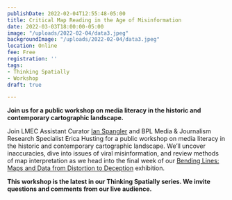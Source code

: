 ```yaml
---
publishDate: 2022-02-04T12:55:48-05:00
title: Critical Map Reading in the Age of Misinformation
date: 2022-03-03T18:00:00-05:00
image: "/uploads/2022-02-04/data3.jpeg"
backgroundImage: "/uploads/2022-02-04/data3.jpeg"
location: Online
fee: Free
registration: ''
tags:
- Thinking Spatially
- Workshop
draft: true

---
```

**Join us for a public workshop on media literacy in the historic and contemporary cartographic landscape.**

Join LMEC Assistant Curator [Ian Spangler](https://www.leventhalmap.org/about/people/ian-spangler/) and BPL Media & Journalism Research Specialist Erica Husting for a public workshop on media literacy in the historic and contemporary cartographic landscape. We’ll uncover inaccuracies, dive into issues of viral misinformation, and review methods of map interpretation as we head into the final week of our [Bending Lines: Maps and Data from Distortion to Deception](https://www.leventhalmap.org/exhibitions/digital-exhibitions) exhibition.

**This workshop is the latest in our Thinking Spatially series. We invite questions and comments from our live audience.**